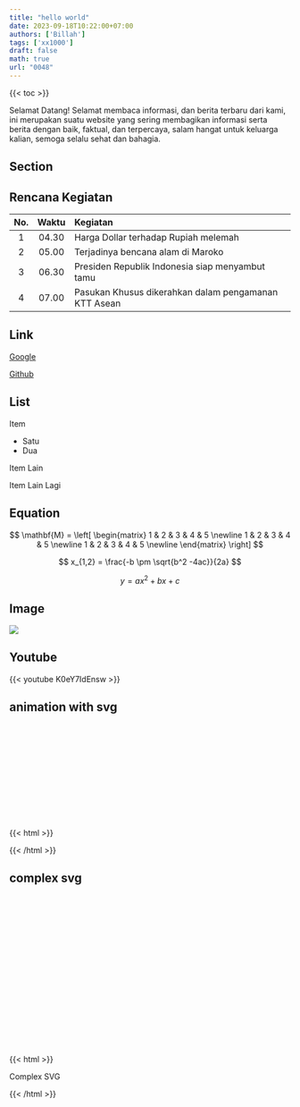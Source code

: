 ```yaml
---
title: "hello world"
date: 2023-09-18T10:22:00+07:00
authors: ['Billah']
tags: ['xx1000']
draft: false
math: true
url: "0048"
---
```

{{< toc >}}

Selamat Datang! Selamat membaca informasi, dan berita terbaru dari kami,
 ini merupakan suatu website yang sering membagikan informasi serta berita dengan baik,
 faktual, dan terpercaya,
 salam hangat untuk keluarga kalian, semoga selalu sehat dan bahagia.
## Section

## Rencana Kegiatan
No. | Waktu | Kegiatan
:-: | :-:| :-
1| 04.30 | Harga Dollar terhadap Rupiah melemah
2| 05.00 | Terjadinya bencana alam di Maroko
3| 06.30 | Presiden Republik Indonesia siap menyambut tamu
4| 07.00 | Pasukan Khusus dikerahkan dalam pengamanan KTT Asean

## Link 
[Google](https://www.google.com)

[Github](https://www.github.com)

## List
Item
 - Satu
 - Dua

Item Lain

Item Lain Lagi

## Equation
$$
\mathbf{M} =
\left[
\begin{matrix}
1 & 2 & 3 & 4 & 5 \newline
1 & 2 & 3 & 4 & 5 \newline
1 & 2 & 3 & 4 & 5 \newline
\end{matrix}
\right]
$$

$$
x_{1,2} = \frac{-b \pm \sqrt{b^2 -4ac}}{2a}
$$

$$\tag{23}
y = ax^2 + bx +c
$$

## Image
![](https://runsystem.id/wp-content/uploads/2022/03/medium-shot-man-with-hoodie-holding-laptop-e1646646997479.jpg)

## Youtube
{{< youtube K0eY7IdEnsw >}}

## animation with svg
{{< html >}}
<svg width="200" height="200" xmlns="http://www.w3.org/2000/svg">
  <!-- Rectangle with animation -->
  <rect x="10" y="10" width="50" height="50" fill="blue">
    <animate attributeName="width" from="50" to="150" dur="2s" begin="0s" repeatCount="indefinite" />
    <animate attributeName="height" from="50" to="150" dur="2s" begin="0s" repeatCount="indefinite" />
    <animate attributeName="fill" values="blue;red;green;blue" dur="4s" begin="0s" repeatCount="indefinite" />
  </rect>
</svg>
{{< /html >}}

## complex svg
{{< html >}}
<svg width="400" height="300" xmlns="http://www.w3.org/2000/svg">
  <!-- Rectangle with gradients -->
  <defs>
    <linearGradient id="grad1" x1="0%" y1="0%" x2="100%" y2="0%">
      <stop offset="0%" style="stop-color:rgb(255,0,0);stop-opacity:1" />
      <stop offset="100%" style="stop-color:rgb(0,0,255);stop-opacity:1" />
    </linearGradient>
  </defs>

  <rect x="20" y="20" width="200" height="100" fill="url(#grad1)" stroke="green" stroke-width="3" />

  <!-- Text element -->
  <text x="30" y="160" font-family="Arial" font-size="24" fill="black">Complex SVG</text>

  <!-- Circle with animation -->
  <circle cx="250" cy="150" r="20" fill="orange">
    <animate attributeName="r" from="20" to="50" dur="2s" begin="0s" repeatCount="indefinite" />
  </circle>
</svg>
{{< /html >}}

